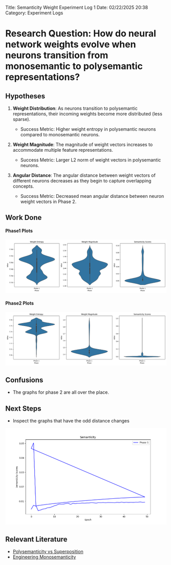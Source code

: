 Title: Semanticity Weight Experiment Log 1
Date: 02/22/2025 20:38
Category: Experiment Logs

# Research Question: How do neural network weights evolve when neurons transition from monosemantic to polysemantic representations?

## Hypotheses
1. **Weight Distribution**: As neurons transition to polysemantic representations, their incoming weights become more distributed (less sparse).
   - Success Metric: Higher weight entropy in polysemantic neurons compared to monosemantic neurons.

2. **Weight Magnitude**: The magnitude of weight vectors increases to accommodate multiple feature representations.
   - Success Metric: Larger L2 norm of weight vectors in polysemantic neurons.

3. **Angular Distance**: The angular distance between weight vectors of different neurons decreases as they begin to capture overlapping concepts.
   - Success Metric: Decreased mean angular distance between neuron weight vectors in Phase 2.

## Work Done

#### Phase1 Plots 
![Phase1 Results](./images/semantic-weight/phase1/phase_comparison.png)

#### Phase2 Plots 
![Phase2 Results](./images/semantic-weight/phase2/phase_comparison.png)

## Confusions
- The graphs for phase 2 are all over the place. 

## Next Steps
- Inspect the graphs that have the odd distance changes 

![Odd Graph](./images/semantic-weight/phase2/semanticity_scores_evolution.png)

## Relevant Literature
- [Polysemanticity vs Superposition](https://www.alignmentforum.org/posts/8EyCQKuWo6swZpagS/superposition-is-not-just-neuron-polysemanticity)
- [Engineering Monosemanticity](https://www.alignmentforum.org/posts/LvznjZuygoeoTpSE6/engineering-monosemanticity-in-toy-models)

